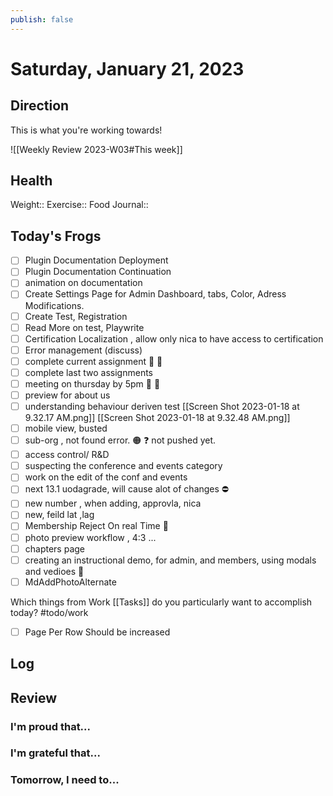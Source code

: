 ```yaml
---
publish: false 
---
```


# Saturday, January 21, 2023
## Direction

This is what you're working towards!

![[Weekly Review 2023-W03#This week]]

## Health

Weight:: 
Exercise:: 
Food Journal:: 

## Today's Frogs
- [ ] Plugin Documentation Deployment
- [ ] Plugin Documentation Continuation
- [ ] animation on documentation
- [ ] Create Settings Page for Admin Dashboard, tabs, Color, Adress Modifications.
- [ ] Create Test, Registration
- [ ] Read More on test, Playwrite
- [ ] Certification Localization , allow only nica to have access to certification
- [ ] Error management (discuss)
- [ ] complete current assignment 📢 🛑
- [ ] complete last two assignments
- [ ] meeting on thursday by 5pm  📢 🛑
- [ ] preview for about us
- [ ] understanding behaviour deriven test [[Screen Shot 2023-01-18 at 9.32.17 AM.png]] [[Screen Shot 2023-01-18 at 9.32.48 AM.png]]
- [ ] mobile view, busted
- [ ] sub-org , not found error.   🟠 ❓ not pushed yet.
- [ ] access control/ R&D
- [ ]  suspecting the conference and events category
- [ ] work on the edit of the conf and events
- [ ] next 13.1 uodagrade, will cause alot of changes ⛔
- [ ] new number , when adding,  approvla, nica
- [ ] new, feild lat ,lag
- [ ] Membership Reject On real Time 🔄
- [ ]  photo preview workflow , 4:3 ... 
- [ ] chapters page
- [ ] creating an instructional demo, for admin, and members, using modals and vedioes 🤖
- [ ] MdAddPhotoAlternate

Which things from Work [[Tasks]] do you particularly want to accomplish today?
#todo/work
- [ ]  Page Per Row Should be increased




## Log





## Review

### I'm proud that...



### I'm grateful that...




### Tomorrow, I need to...